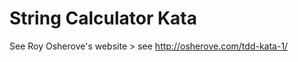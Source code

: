 String Calculator Kata 
======================

See Roy Osherove's website > see http://osherove.com/tdd-kata-1/

